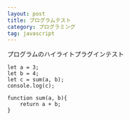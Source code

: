 ```yaml
---
layout: post
title: プログラムテスト
category: プログラミング
tag: javascript
---
```

プログラムのハイライトプラグインテスト

```
let a = 3;
let b = 4;
let c = sum(a, b);
console.log(c);

function sum(a, b){
    return a + b;
}
```
